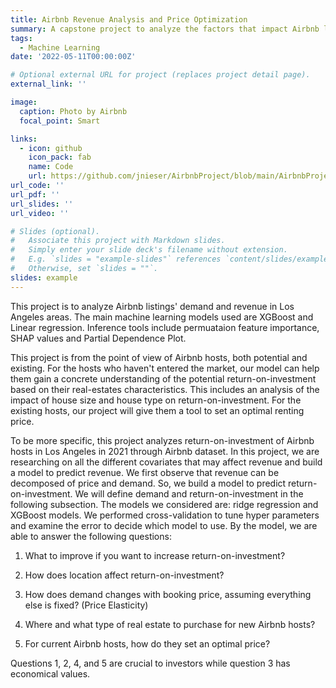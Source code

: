 ```yaml
---
title: Airbnb Revenue Analysis and Price Optimization
summary: A capstone project to analyze the factors that impact Airbnb listings' revenue and demand, and help Airbnb hosts to optimize pricing strategy.
tags:
  - Machine Learning
date: '2022-05-11T00:00:00Z'

# Optional external URL for project (replaces project detail page).
external_link: ''

image:
  caption: Photo by Airbnb
  focal_point: Smart

links:
  - icon: github
    icon_pack: fab
    name: Code
    url: https://github.com/jnieser/AirbnbProject/blob/main/AirbnbProject.ipynb
url_code: ''
url_pdf: ''
url_slides: ''
url_video: ''

# Slides (optional).
#   Associate this project with Markdown slides.
#   Simply enter your slide deck's filename without extension.
#   E.g. `slides = "example-slides"` references `content/slides/example-slides.md`.
#   Otherwise, set `slides = ""`.
slides: example
---
```

This project is to analyze Airbnb listings' demand and revenue in Los Angeles areas. The main machine learning models used are XGBoost and Linear regression. Inference tools include permuataion feature importance, SHAP values and Partial Dependence Plot.

This project is from the point of view of Airbnb hosts, both potential and existing. For the hosts who haven't entered the market, our model can help them gain a concrete understanding of the potential return-on-investment based on their real-estates characteristics. This includes an analysis of the impact of house size and house type on return-on-investment. For the existing hosts, our project will give them a tool to set an optimal renting price. 

To be more specific, this project analyzes return-on-investment of Airbnb hosts in Los Angeles in 2021 through Airbnb dataset. In this project, we are researching on all the different covariates that may affect revenue and build a model to predict revenue. We first observe that revenue can be decomposed of price and demand. So, we build a model to predict return-on-investment. We will define demand and return-on-investment in the following subsection. The models we considered are: ridge regression and XGBoost models. We performed cross-validation to tune hyper parameters and examine the error to decide which model to use. By the model, we are able to answer the following questions: 

1. What to improve if you want to increase return-on-investment?

2. How does location affect return-on-investment?

3. How does demand changes with booking price, assuming everything else is fixed? (Price Elasticity)

4. Where and what type of real estate to purchase for new Airbnb hosts?

5. For current Airbnb hosts, how do they set an optimal price?

Questions 1, 2, 4, and 5 are crucial to investors while question 3 has economical values.

